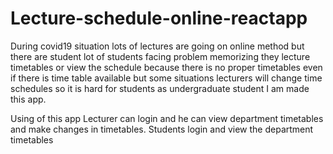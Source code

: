 # Lecture-schedule-online-reactapp
During covid19 situation lots of lectures are going on online method but there are student lot of students facing problem memorizing they lecture timetables or view the schedule  because there is no proper timetables even if there is time table available but some situations lecturers will change time schedules so it is hard for students as  undergraduate student I am made this app.

Using of this app Lecturer can login and he can view department timetables and make changes in timetables.
Students login and view the department timetables

